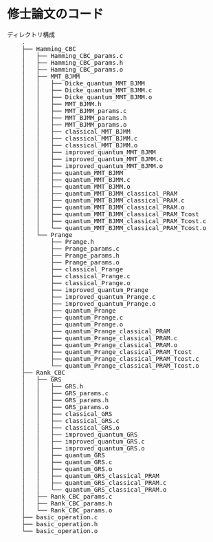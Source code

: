# 修士論文のコード

<pre>
ディレクトリ構成
    .
    ├── Hamming_CBC
    │   ├── Hamming_CBC_params.c
    │   ├── Hamming_CBC_params.h
    │   ├── Hamming_CBC_params.o
    │   ├── MMT_BJMM
    │   │   ├── Dicke_quantum_MMT_BJMM
    │   │   ├── Dicke_quantum_MMT_BJMM.c
    │   │   ├── Dicke_quantum_MMT_BJMM.o
    │   │   ├── MMT_BJMM.h
    │   │   ├── MMT_BJMM_params.c
    │   │   ├── MMT_BJMM_params.h
    │   │   ├── MMT_BJMM_params.o
    │   │   ├── classical_MMT_BJMM
    │   │   ├── classical_MMT_BJMM.c
    │   │   ├── classical_MMT_BJMM.o
    │   │   ├── improved_quantum_MMT_BJMM
    │   │   ├── improved_quantum_MMT_BJMM.c
    │   │   ├── improved_quantum_MMT_BJMM.o
    │   │   ├── quantum_MMT_BJMM
    │   │   ├── quantum_MMT_BJMM.c
    │   │   ├── quantum_MMT_BJMM.o
    │   │   ├── quantum_MMT_BJMM_classical_PRAM
    │   │   ├── quantum_MMT_BJMM_classical_PRAM.c
    │   │   ├── quantum_MMT_BJMM_classical_PRAM.o
    │   │   ├── quantum_MMT_BJMM_classical_PRAM_Tcost
    │   │   ├── quantum_MMT_BJMM_classical_PRAM_Tcost.c
    │   │   └── quantum_MMT_BJMM_classical_PRAM_Tcost.o
    │   └── Prange
    │       ├── Prange.h
    │       ├── Prange_params.c
    │       ├── Prange_params.h
    │       ├── Prange_params.o
    │       ├── classical_Prange
    │       ├── classical_Prange.c
    │       ├── classical_Prange.o
    │       ├── improved_quantum_Prange
    │       ├── improved_quantum_Prange.c
    │       ├── improved_quantum_Prange.o
    │       ├── quantum_Prange
    │       ├── quantum_Prange.c
    │       ├── quantum_Prange.o
    │       ├── quantum_Prange_classical_PRAM
    │       ├── quantum_Prange_classical_PRAM.c
    │       ├── quantum_Prange_classical_PRAM.o
    │       ├── quantum_Prange_classical_PRAM_Tcost
    │       ├── quantum_Prange_classical_PRAM_Tcost.c
    │       └── quantum_Prange_classical_PRAM_Tcost.o
    ├── Rank_CBC
    │   ├── GRS
    │   │   ├── GRS.h
    │   │   ├── GRS_params.c
    │   │   ├── GRS_params.h
    │   │   ├── GRS_params.o
    │   │   ├── classical_GRS
    │   │   ├── classical_GRS.c
    │   │   ├── classical_GRS.o
    │   │   ├── improved_quantum_GRS
    │   │   ├── improved_quantum_GRS.c
    │   │   ├── improved_quantum_GRS.o
    │   │   ├── quantum_GRS
    │   │   ├── quantum_GRS.c
    │   │   ├── quantum_GRS.o
    │   │   ├── quantum_GRS_classical_PRAM
    │   │   ├── quantum_GRS_classical_PRAM.c
    │   │   └── quantum_GRS_classical_PRAM.o
    │   ├── Rank_CBC_params.c
    │   ├── Rank_CBC_params.h
    │   └── Rank_CBC_params.o
    ├── basic_operation.c
    ├── basic_operation.h
    └── basic_operation.o
<pre>
